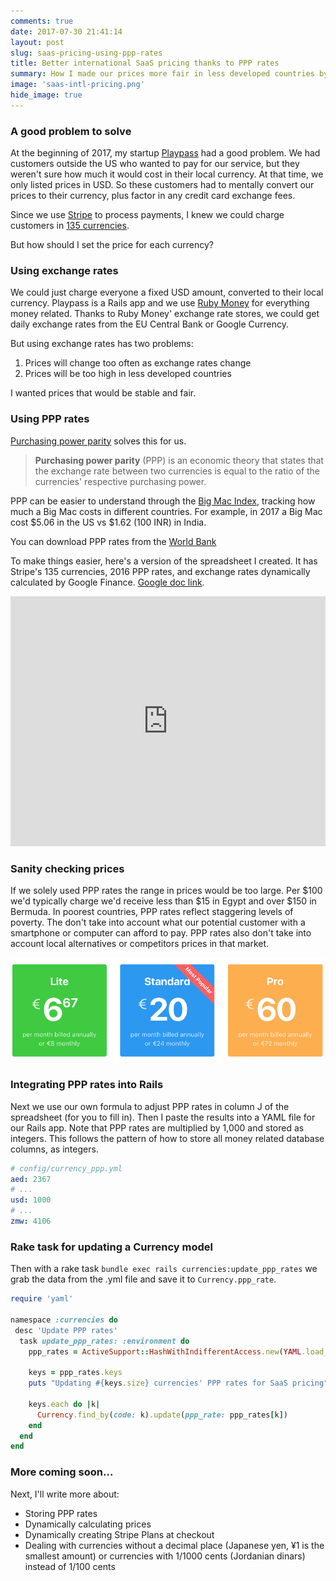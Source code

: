 ```yaml
---
comments: true
date: 2017-07-30 21:41:14
layout: post
slug: saas-pricing-using-ppp-rates
title: Better international SaaS pricing thanks to PPP rates
summary: How I made our prices more fair in less developed countries by using country PPP rates (purchasing power parity) instead of currency exchange rates
image: 'saas-intl-pricing.png'
hide_image: true
---
```


### A good problem to solve 

At the beginning of 2017, my startup [Playpass](https://playpass.com) had a good problem. 
We had customers outside the US who wanted to pay for our service, but they weren't sure how much it would cost in their local currency. 
At that time, we only listed prices in USD. So these customers had to mentally convert our prices to their currency, plus factor in any credit card exchange fees. 

Since we use [Stripe](https://stripe.com) to process payments, I knew we could charge customers in [135 currencies](https://stripe.com/docs/currencies).

But how should I set the price for each currency? 

### Using exchange rates

We could just charge everyone a fixed USD amount, converted to their local currency. Playpass is a Rails app and we use [Ruby Money](https://github.com/RubyMoney/money) for everything money related. Thanks to Ruby Money' exchange rate stores, we could get daily exchange rates from the EU Central Bank or Google Currency.

But using exchange rates has two problems:

1. Prices will change too often as exchange rates change
2. Prices will be too high in less developed countries

I wanted prices that would be stable and fair. 

### Using PPP rates

[Purchasing power parity](https://en.wikipedia.org/wiki/Purchasing_power_parity) solves this for us. 

> **Purchasing power parity** (PPP) is an economic theory that states that the exchange rate between two currencies is equal to the ratio of the currencies' respective purchasing power.

PPP can be easier to understand through the [Big Mac Index](https://en.wikipedia.org/wiki/Big_Mac_Index), tracking how much a Big Mac costs in different countries. For example, in 2017 a Big Mac cost $5.06 in the US vs $1.62 (100 INR) in India. 

You can download PPP rates from the [World Bank](http://data.worldbank.org/indicator/PA.NUS.PPP?locations=US-IN)

To make things easier, here's a version of the spreadsheet I created. It has Stripe's 135 currencies, 2016 PPP rates, and exchange rates dynamically calculated by Google Finance. [Google doc link](https://docs.google.com/spreadsheets/d/1hue3cBocKY3Kom2QZy7oHrzm4zKjMIOShy4dIgOMY4A/edit?usp=sharing).

<iframe width='100%' height='400' frameborder='0' src="https://docs.google.com/spreadsheets/d/1hue3cBocKY3Kom2QZy7oHrzm4zKjMIOShy4dIgOMY4A/pubhtml?widget=true&amp;headers=false"></iframe>

### Sanity checking prices

If we solely used PPP rates the range in prices would be too large. Per $100 we'd typically charge we'd receive less than $15 in Egypt and over $150 in Bermuda. In poorest countries, PPP rates reflect staggering levels of poverty. The don't take into account what our potential customer with a smartphone or computer can afford to pay. PPP rates also don't take into account local alternatives or competitors prices in that market.
 
![SaaS international prices](/img/posts/saas-intl-prices.png)

### Integrating PPP rates into Rails

Next we use our own formula to adjust PPP rates in column J of the spreadsheet (for you to fill in). Then I paste the results into a YAML file for our Rails app. Note that PPP rates are multiplied by 1,000 and stored as integers. This follows the pattern of how to store all money related database columns, as integers.

```YAML
# config/currency_ppp.yml
aed: 2367
# ... 
usd: 1000
# ...
zmw: 4106
```

### Rake task for updating a Currency model

Then with a rake task `bundle exec rails currencies:update_ppp_rates` we grab the data from the .yml file and save it to `Currency.ppp_rate`.

```ruby
require 'yaml'

namespace :currencies do
 desc 'Update PPP rates'
  task update_ppp_rates: :environment do
    ppp_rates = ActiveSupport::HashWithIndifferentAccess.new(YAML.load_file('config/currency_ppp.yml'))

    keys = ppp_rates.keys
    puts "Updating #{keys.size} currencies' PPP rates for SaaS pricing"

    keys.each do |k|
      Currency.find_by(code: k).update(ppp_rate: ppp_rates[k])
    end
  end
end
```

### More coming soon...
Next, I'll write more about:
* Storing PPP rates
* Dynamically calculating prices
* Dynamically creating Stripe Plans at checkout
* Dealing with currencies without a decimal place (Japanese yen, ¥1 is the smallest amount) or currencies with 1/1000 cents (Jordanian dinars) instead of 1/100 cents
